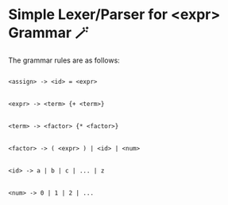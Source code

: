 # Simple Lexer/Parser for &lt;expr&gt; Grammar 🪄

The grammar rules are as follows:

<code>
&lt;assign&gt; -&gt; &lt;id&gt; = &lt;expr&gt;
</code>
<br>
<code>
&lt;expr&gt; -&gt; &lt;term&gt; {+ &lt;term&gt;}
</code>
<br>
<code>
&lt;term&gt; -&gt; &lt;factor&gt; {* &lt;factor&gt;}
</code>
<br>
<code>
&lt;factor&gt; -&gt; ( &lt;expr&gt; ) | &lt;id&gt; | &lt;num&gt;
</code>
<br>
<code>
&lt;id&gt; -&gt; a | b | c | ... | z
</code>
<br>
<code>
&lt;num&gt; -&gt; 0 | 1 | 2 | ...
</code>
